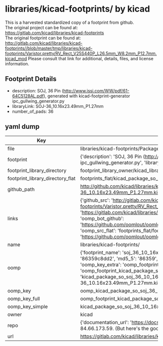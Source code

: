 # libraries/kicad-footprints/ by kicad  
This is a harvested standardized copy of a footprint from github.  
The original project can be found at:  
https://gitlab.com/kicad/libraries/kicad-footprints  
The original footprint can be found at:
http://gitlab.com/kicad/libraries/kicad-footprints//blob/master/tmp/libraries/kicad-footprints/Varistor.pretty/RV_Rect_V25S440P_L26.5mm_W8.2mm_P12.7mm.kicad_mod
Please consult that link for additional, details, files, and license information.  
## Footprint Details
* description: SOJ, 36 Pin (http://www.issi.com/WW/pdf/61-64C5128AL.pdf), generated with kicad-footprint-generator ipc_gullwing_generator.py  
* libraryLink: SOJ-36_10.16x23.49mm_P1.27mm  
* number_of_pads: 36  
## yaml dump  
| Key | Value |  
| --- | --- |  
| file | libraries/kicad-footprints/Package_SO.pretty/SOJ-36_10.16x23.49mm_P1.27mm.kicad_mod |  
| footprint | {'description': 'SOJ, 36 Pin (http://www.issi.com/WW/pdf/61-64C5128AL.pdf), generated with kicad-footprint-generator ipc_gullwing_generator.py', 'libraryLink': 'SOJ-36_10.16x23.49mm_P1.27mm', 'number_of_pads': 36} |  
| footprint_library_directory | footprint_library_owner/kicad_libraries/kicad-footprints/ |  
| footprint_library_directory_flat | footprints_flat/kicad_package_so_soj_36_10_16x23_49mm_p1_27mm/working |  
| github_path | http://github.com/kicad/libraries/kicad-footprints//blob/master/tmp/libraries/kicad-footprints/Package_SO.pretty/SOJ-36_10.16x23.49mm_P1.27mm.kicad_mod |  
| links | {'github_src': 'http://gitlab.com/kicad/libraries/kicad-footprints//blob/master/tmp/libraries/kicad-footprints/Varistor.pretty/RV_Rect_V25S440P_L26.5mm_W8.2mm_P12.7mm.kicad_mod', 'github_src_repo': 'https://gitlab.com/kicad/libraries/kicad-footprints', 'oomp_bot': 'footprints/kicad_package_so_soj_36_10_16x23_49mm_p1_27mm/working', 'oomp_bot_github': 'https://github.com/oomlout/oomlout_oomp_footprint_bot/tree/main/footprints/kicad_package_so_soj_36_10_16x23_49mm_p1_27mm/working', 'oomp_src_flat': 'footprints_flat/footprints_flat/kicad_package_so_soj_36_10_16x23_49mm_p1_27mm/working', 'oomp_src_flat_github': 'https://github.com/oomlout/oomlout_oomp_footprint_src/tree/main/footprints_flat/kicad_package_so_soj_36_10_16x23_49mm_p1_27mm/working'} |  
| name | libraries/kicad-footprints/ |  
| oomp | {'footprint_name': 'soj_36_10_16x23_49mm_p1_27mm', 'library_name': 'package_so', 'md5': '86359c8dd28799acf13c02162300fd03', 'md5_10': '86359c8dd2', 'md5_5': '86359', 'md5_6': '86359c', 'oomp_key': 'oomp_kicad_package_so_soj_36_10_16x23_49mm_p1_27mm', 'oomp_key_extra': 'oomp_footprint_kicad_package_so_soj_36_10_16x23_49mm_p1_27mm', 'oomp_key_full': 'oomp_footprint_kicad_package_so_soj_36_10_16x23_49mm_p1_27mm_86359c', 'oomp_key_simple': 'kicad_package_so_soj_36_10_16x23_49mm_p1_27mm', 'original_filename': 'libraries/kicad-footprints/Package_SO.pretty/SOJ-36_10.16x23.49mm_P1.27mm.kicad_mod', 'owner_name': 'kicad'} |  
| oomp_key | oomp_kicad_package_so_soj_36_10_16x23_49mm_p1_27mm |  
| oomp_key_full | oomp_footprint_kicad_package_so_soj_36_10_16x23_49mm_p1_27mm |  
| oomp_key_simple | kicad_package_so_soj_36_10_16x23_49mm_p1_27mm |  
| owner | kicad |  
| repo | {'documentation_url': 'https://docs.github.com/rest/overview/resources-in-the-rest-api#rate-limiting', 'message': "API rate limit exceeded for 84.66.173.59. (But here's the good news: Authenticated requests get a higher rate limit. Check out the documentation for more details.)"} |  
| url | https://gitlab.com/kicad/libraries/kicad-footprints |  


